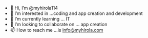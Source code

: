 - 👋 Hi, I’m @myhirola114
- 👀 I’m interested in ...coding and app creation and development
- 🌱 I’m currently learning ... IT
- 💞️ I’m looking to collaborate on ... app creation
- 📫 How to reach me ...is info@myhirola.com

<!---
myhirola114/myhirola114 is a ✨ special ✨ repository because its `README.md` (this file) appears on your GitHub profile.
You can click the Preview link to take a look at your changes.
--->
